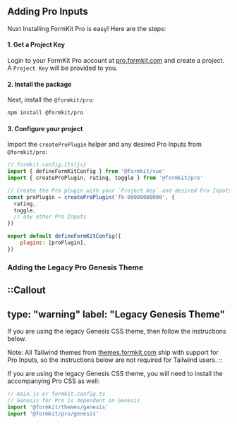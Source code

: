 ## Adding Pro Inputs

Nuxt Installing FormKit Pro is easy! Here are the steps:

#### 1. Get a Project Key

Login to your FormKit Pro account at [pro.formkit.com](https://pro.formkit.com) and create a project. A `Project Key` will be provided to you.

#### 2. Install the package

Next, install the `@formkit/pro`:

```bash
npm install @formkit/pro
```

#### 3. Configure your project

Import the `createProPlugin` helper and any desired Pro Inputs from `@formkit/pro`:

```js
// formkit.config.{ts|js}
import { defineFormKitConfig } from '@formkit/vue'
import { createProPlugin, rating, toggle } from '@formkit/pro'

// Create the Pro plugin with your `Project Key` and desired Pro Inputs:
const proPlugin = createProPlugin('fk-00000000000', {
  rating,
  toggle,
  // any other Pro Inputs
})

export default defineFormKitConfig({
    plugins: [proPlugin],
})
```

### Adding the Legacy Pro Genesis Theme

::Callout
---
type: "warning"
label: "Legacy Genesis Theme"
---
If you are using the legacy Genesis CSS theme, then follow the instructions below. 

Note: All Tailwind themes from [themes.formkit.com](https://themes.formkit.com) ship with support for Pro Inputs, so the instructions below are not required for Tailwind users.
::

If you are using the legacy Genesis CSS theme, you will need to install the accompanying Pro CSS as well:

```js
// main.js or formkit.config.ts
// Genesis for Pro is dependent on Genesis
import '@formkit/themes/genesis'
import '@formkit/pro/genesis'
```
